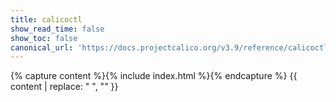 ```yaml
---
title: calicoctl
show_read_time: false
show_toc: false
canonical_url: 'https://docs.projectcalico.org/v3.9/reference/calicoctl/index'
---
```

{% capture content %}{% include index.html %}{% endcapture %}
{{ content | replace: "    ", "" }}